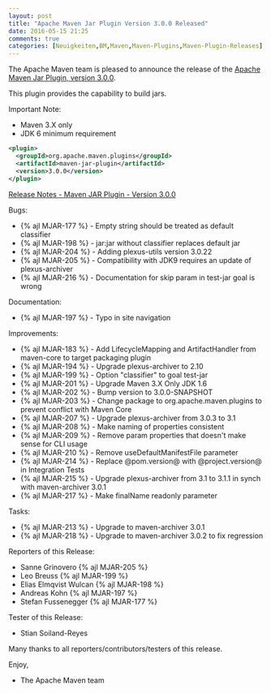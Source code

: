 ```yaml
---
layout: post
title: "Apache Maven Jar Plugin Version 3.0.0 Released"
date: 2016-05-15 21:25
comments: true
categories: [Neuigkeiten,BM,Maven,Maven-Plugins,Maven-Plugin-Releases]
---
```

The Apache Maven team is pleased to announce the release of the 
[Apache Maven Jar Plugin, version 3.0.0](http://maven.apache.org/plugins/maven-jar-plugin/).

This plugin provides the capability to build jars.

Important Note: 

 * Maven 3.X only
 * JDK 6 minimum requirement


``` xml
<plugin>
  <groupId>org.apache.maven.plugins</groupId>
  <artifactId>maven-jar-plugin</artifactId>
  <version>3.0.0</version>
</plugin>
```

<!-- more -->

[Release Notes - Maven JAR Plugin - Version 3.0.0](http://jira.codehaus.org/secure/ReleaseNote.jspa?projectId=11137&version=20457)

Bugs:

 * {% ajl MJAR-177 %} - Empty string should be treated as default classifier
 * {% ajl MJAR-198 %} - jar:jar without classifier replaces default jar
 * {% ajl MJAR-204 %} - Adding plexus-utils version 3.0.22
 * {% ajl MJAR-205 %} - Compatibility with JDK9 requires an update of plexus-archiver
 * {% ajl MJAR-216 %} - Documentation for skip param in test-jar goal is wrong

Documentation:

 * {% ajl MJAR-197 %} - Typo in site navigation

Improvements:

 * {% ajl MJAR-183 %} - Add LifecycleMapping and ArtifactHandler from maven-core to target packaging plugin
 * {% ajl MJAR-194 %} - Upgrade plexus-archiver to 2.10
 * {% ajl MJAR-199 %} - Option "classifier" to goal test-jar
 * {% ajl MJAR-201 %} - Upgrade Maven 3.X Only JDK 1.6
 * {% ajl MJAR-202 %} - Bump version to 3.0.0-SNAPSHOT
 * {% ajl MJAR-203 %} - Change package to org.apache.maven.plugins to prevent conflict with Maven Core
 * {% ajl MJAR-207 %} - Upgrade plexus-archiver from 3.0.3 to 3.1
 * {% ajl MJAR-208 %} - Make naming of properties consistent
 * {% ajl MJAR-209 %} - Remove param properties that doesn't make sense for CLI usage
 * {% ajl MJAR-210 %} - Remove useDefaultManifestFile parameter
 * {% ajl MJAR-214 %} - Replace @pom.version@ with @project.version@ in Integration Tests
 * {% ajl MJAR-215 %} - Upgrade plexus-archiver from 3.1 to 3.1.1 in synch with maven-archiver 3.0.1
 * {% ajl MJAR-217 %} - Make finalName readonly parameter

Tasks:

 * {% ajl MJAR-213 %} - Upgrade to maven-archiver 3.0.1
 * {% ajl MJAR-218 %} - Upgrade to maven-archiver 3.0.2 to fix regression

Reporters of this Release:

 * Sanne Grinovero {% ajl MJAR-205 %}
 * Leo Breuss {% ajl MJAR-199 %}
 * Elias Elmqvist Wulcan {% ajl MJAR-198 %}
 * Andreas Kohn {% ajl MJAR-197 %}
 * Stefan Fussenegger {% ajl MJAR-177 %}

Tester of this Release:

 * Stian Soiland-Reyes 

Many thanks to all reporters/contributors/testers of this release.

Enjoy,

- The Apache Maven team
